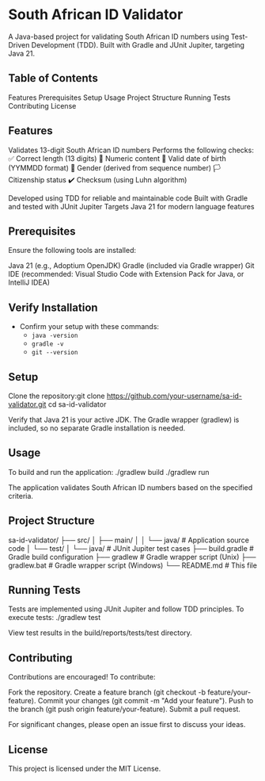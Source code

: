 # South African ID Validator
A Java-based project for validating South African ID numbers using Test-Driven Development (TDD). Built with Gradle and JUnit Jupiter, targeting Java 21.

## Table of Contents

Features
Prerequisites
Setup
Usage
Project Structure
Running Tests
Contributing
License

## Features

Validates 13-digit South African ID numbers
Performs the following checks:
✅ Correct length (13 digits)
🔢 Numeric content
📅 Valid date of birth (YYMMDD format)
🚻 Gender (derived from sequence number)
🏳️ Citizenship status
✔️ Checksum (using Luhn algorithm)


Developed using TDD for reliable and maintainable code
Built with Gradle and tested with JUnit Jupiter
Targets Java 21 for modern language features

## Prerequisites
Ensure the following tools are installed:

Java 21 (e.g., Adoptium OpenJDK)
Gradle (included via Gradle wrapper)
Git
IDE (recommended: Visual Studio Code with Extension Pack for Java, or IntelliJ IDEA)

## Verify Installation
- Confirm your setup with these commands:
  - `java -version`
  - `gradle -v`
  - `git --version`

## Setup

Clone the repository:git clone https://github.com/your-username/sa-id-validator.git
cd sa-id-validator


Verify that Java 21 is your active JDK.
The Gradle wrapper (gradlew) is included, so no separate Gradle installation is needed.

## Usage
To build and run the application:
./gradlew build
./gradlew run

The application validates South African ID numbers based on the specified criteria.
## Project Structure
sa-id-validator/
├── src/
│   ├── main/
│   │   └── java/                # Application source code
│   └── test/
│       └── java/                # JUnit Jupiter test cases
├── build.gradle                 # Gradle build configuration
├── gradlew                      # Gradle wrapper script (Unix)
├── gradlew.bat                  # Gradle wrapper script (Windows)
└── README.md                    # This file

## Running Tests
Tests are implemented using JUnit Jupiter and follow TDD principles. To execute tests:
./gradlew test

View test results in the build/reports/tests/test directory.
## Contributing
Contributions are encouraged! To contribute:

Fork the repository.
Create a feature branch (git checkout -b feature/your-feature).
Commit your changes (git commit -m "Add your feature").
Push to the branch (git push origin feature/your-feature).
Submit a pull request.

For significant changes, please open an issue first to discuss your ideas.
## License
This project is licensed under the MIT License.
